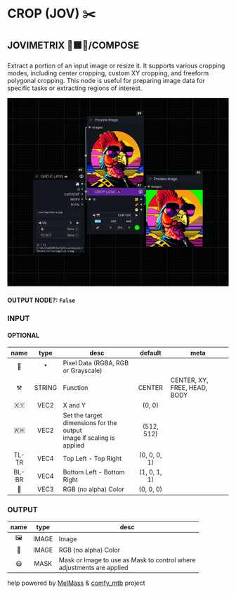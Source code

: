 # CROP (JOV) ✂️

## JOVIMETRIX 🔺🟩🔵/COMPOSE

Extract a portion of an input image or resize it. It supports various cropping modes, including center cropping, custom XY cropping, and freeform polygonal cropping. This node is useful for preparing image data for specific tasks or extracting regions of interest.

![CROP](https://raw.githubusercontent.com/Amorano/Jovimetrix-examples/master/node/CROP/CROP.png)

#### OUTPUT NODE?: `False`

### INPUT

#### OPTIONAL

name | type | desc | default | meta
:---:|:---:|---|:---:|---
👾 | * | Pixel Data (RGBA, RGB or Grayscale) |  | 
⚒️ | STRING | Function | CENTER | CENTER, XY, FREE, HEAD, BODY
🇽🇾 | VEC2 | X and Y | (0, 0) | 
🇼🇭 | VEC2 | Set the target dimensions for the output<br>image if scaling is applied | (512, 512) | 
TL-TR | VEC4 | Top Left - Top Right | (0, 0, 0, 1) | 
BL-BR | VEC4 | Bottom Left - Bottom Right | (1, 0, 1, 1) | 
🌈 | VEC3 | RGB (no alpha) Color | (0, 0, 0) | 

### OUTPUT

name | type | desc
:---:|:---:|---
🖼️ | IMAGE | Image 
🌈 | IMAGE | RGB (no alpha) Color 
😷 | MASK | Mask or Image to use as Mask to control where<br>adjustments are applied 

help powered by [MelMass](https://github.com/melMass) & [comfy_mtb](https://github.com/melMass/comfy_mtb) project